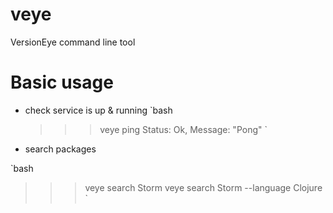 veye
====

VersionEye command line tool

Basic usage
===========

 * check service is up & running
 `bash
   >>> veye ping
   Status: Ok, Message: "Pong"
 `

 * search packages 

 `bash
   >>> veye search Storm
   >>> veye search Storm --language Clojure
 `
